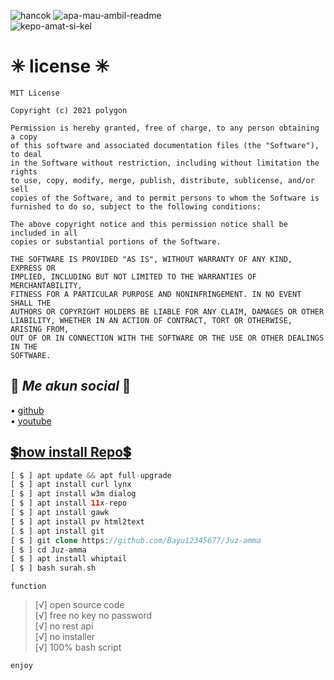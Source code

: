 ![hancok](https://img.shields.io/badge/Code-BY%20POLYGON-yellowgreen) 
![apa-mau-ambil-readme](https://img.shields.io/badge/Made-INDONESIA-red)                
![kepo-amat-si-kel](https://img.shields.io/badge/Program-Bash-blue)

# ✳ license ✳
```
MIT License

Copyright (c) 2021 polygon

Permission is hereby granted, free of charge, to any person obtaining a copy
of this software and associated documentation files (the "Software"), to deal
in the Software without restriction, including without limitation the rights
to use, copy, modify, merge, publish, distribute, sublicense, and/or sell
copies of the Software, and to permit persons to whom the Software is
furnished to do so, subject to the following conditions:

The above copyright notice and this permission notice shall be included in all
copies or substantial portions of the Software.

THE SOFTWARE IS PROVIDED "AS IS", WITHOUT WARRANTY OF ANY KIND, EXPRESS OR
IMPLIED, INCLUDING BUT NOT LIMITED TO THE WARRANTIES OF MERCHANTABILITY,
FITNESS FOR A PARTICULAR PURPOSE AND NONINFRINGEMENT. IN NO EVENT SHALL THE
AUTHORS OR COPYRIGHT HOLDERS BE LIABLE FOR ANY CLAIM, DAMAGES OR OTHER
LIABILITY, WHETHER IN AN ACTION OF CONTRACT, TORT OR OTHERWISE, ARISING FROM,
OUT OF OR IN CONNECTION WITH THE SOFTWARE OR THE USE OR OTHER DEALINGS IN THE
SOFTWARE.
```

## 💱 _Me akun social_ 💱
• [github](https://github.com/Bayu12345677)              
• [youtube](https://youtube.com/channel/UCtu-GcxKL8kJBXpR1wfMgWg)

## [💲how install Repo💲](https://github.com/Bayu12345677/Juz-amma)
```php
[ $ ] apt update && apt full-upgrade
[ $ ] apt install curl lynx
[ $ ] apt install w3m dialog
[ $ ] apt install 11x-repo
[ $ ] apt install gawk
[ $ ] apt install pv html2text
[ $ ] apt install git
[ $ ] git clone https://github.com/Bayu12345677/Juz-amma
[ $ ] cd Juz-amma
[ $ ] apt install whiptail
[ $ ] bash surah.sh
```

` function `

> [√] open source code        
> [√] free no key no password        
> [√] no rest api         
> [√] no installer             
> [√] 100% bash script

` enjoy `
